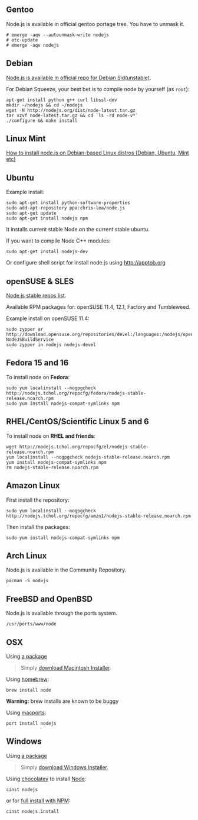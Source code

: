 ## Gentoo
Node.js is available in official gentoo portage tree. You have to unmask it.

    # emerge -aqv --autounmask-write nodejs
    # etc-update
    # emerge -aqv nodejs

## Debian
[Node.js is available in official repo for Debian Sid(unstable)](http://packages.debian.org/search?searchon=names&keywords=nodejs).

For Debian Squeeze, your best bet is to compile node by yourself (as `root`):

    apt-get install python g++ curl libssl-dev
    mkdir ~/nodejs && cd ~/nodejs
    wget -N http://nodejs.org/dist/node-latest.tar.gz
    tar xzvf node-latest.tar.gz && cd `ls -rd node-v*`
    ./configure && make install

## Linux Mint

[How to install node.js on Debian-based Linux distros (Debian, Ubuntu, Mint etc)](http://oodavid.tumblr.com/post/15090798307/how-to-install-node-js-on-linux)

## Ubuntu

Example install:

    sudo apt-get install python-software-properties
    sudo add-apt-repository ppa:chris-lea/node.js
    sudo apt-get update
    sudo apt-get install nodejs npm

It installs current stable Node on the current stable ubuntu.

If you want to compile Node C++ modules:

    sudo apt-get install nodejs-dev

Or configure shell script for install node.js using http://apptob.org

## openSUSE & SLES
[Node.js stable repos list](https://build.opensuse.org/package/show?package=nodejs&project=devel%3Alanguages%3Anodejs).

Available RPM packages for: openSUSE 11.4, 12.1, Factory and Tumbleweed.

Example install on openSUSE 11.4:

    sudo zypper ar http://download.opensuse.org/repositories/devel:/languages:/nodejs/openSUSE_11.4/ NodeJSBuildService 
    sudo zypper in nodejs nodejs-devel

## Fedora 15 and 16

To install node on **Fedora**:

    sudo yum localinstall --nogpgcheck http://nodejs.tchol.org/repocfg/fedora/nodejs-stable-release.noarch.rpm
    sudo yum install nodejs-compat-symlinks npm

## RHEL/CentOS/Scientific Linux 5 and 6

To install node on **RHEL and friends**:

    wget http://nodejs.tchol.org/repocfg/el/nodejs-stable-release.noarch.rpm
    yum localinstall --nogpgcheck nodejs-stable-release.noarch.rpm
    yum install nodejs-compat-symlinks npm
    rm nodejs-stable-release.noarch.rpm

## Amazon Linux

First install the repository:

    sudo yum localinstall --nogpgcheck http://nodejs.tchol.org/repocfg/amzn1/nodejs-stable-release.noarch.rpm   

Then install the packages:

    sudo yum install nodejs-compat-symlinks npm

## Arch Linux
Node.js is available in the Community Repository.

    pacman -S nodejs

## FreeBSD and OpenBSD
Node.js is available through the ports system.

    /usr/ports/www/node


## OSX
Using [a package](http://nodejs.org/#download)

> Simply [download Macintosh Installer](http://nodejs.org/#download).

Using [homebrew](https://github.com/mxcl/homebrew):

    brew install node

**Warning:** brew installs are known to be buggy

Using [macports](http://www.macports.org/):

    port install nodejs  

## Windows
Using [a package](http://nodejs.org/#download)

> Simply [download Windows Installer](http://nodejs.org/#download).

Using [chocolatey](http://chocolatey.org) to install [Node](http://chocolatey.org/packages/nodejs):  

    cinst nodejs  

or for [full install with NPM](http://chocolatey.org/packages/nodejs.install):  

    cinst nodejs.install